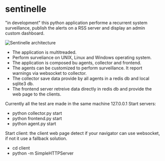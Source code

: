 sentinelle
==========

"in development" this python application performe a recurrent system surveillance, publish the alerts on a RSS server and display an admin custom dashboard.

![Sentinelle architecture](http://drive.google.com/uc?export=view&id=0B7kQatBvjEOzN1A4OUYzanpBNjA "Sentinelle architecture")

- The application is multitreaded.
- Perform surveliance on UNIX, Linux and Windows operating system.
- The application is composed bu agents, collector and frontend.
- The agents can be customized to perform surveillance. It report warnings via websocket to collector.
- The collector save data provide by all agents in a redis db and local sqlite3 db.
- The frontend server retreive data directly in redis db and provide the web page to the clients.

Currently all the test are made in the same machine 127.0.0.1
Start servers:
- python collector.py start
- python frontend.py start
- python agent.py start

Start client:
the client web page detect if your navigator can use websocket, if not it use a fallback solution.
- cd client
- python -m SimpleHTTPServer
